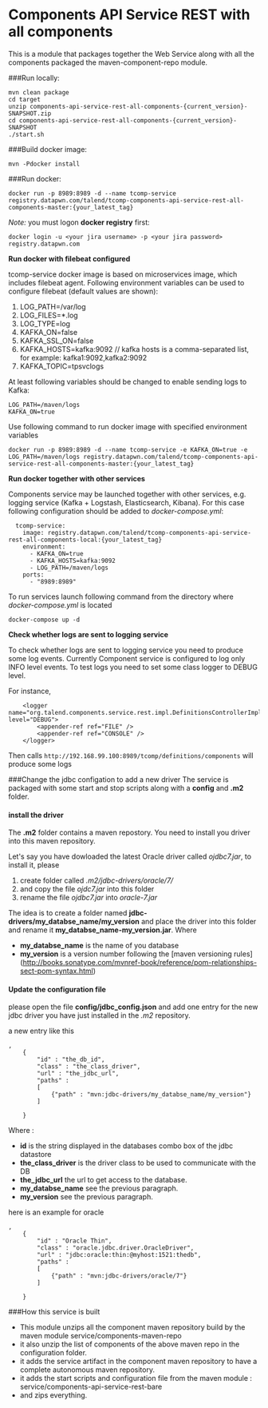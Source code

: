 Components API Service REST with all components
===
This is a module that packages together the Web Service along with all the components packaged the maven-component-repo module.


###Run locally:

```
mvn clean package
cd target
unzip components-api-service-rest-all-components-{current_version}-SNAPSHOT.zip
cd components-api-service-rest-all-components-{current_version}-SNAPSHOT
./start.sh
```

###Build docker image:
```
mvn -Pdocker install
```

###Run docker: 
```
docker run -p 8989:8989 -d --name tcomp-service registry.datapwn.com/talend/tcomp-components-api-service-rest-all-components-master:{your_latest_tag}
```
*Note:* you must logon **docker registry** first:
```
docker login -u <your jira username> -p <your jira password> registry.datapwn.com
```

**Run docker with filebeat configured**

tcomp-service docker image is based on microservices image, which includes filebeat agent.
Following environment variables can be used to configure filebeat (default values are shown):

1. LOG_PATH=/var/log
2. LOG_FILES=*.log
3. LOG_TYPE=log
4. KAFKA_ON=false
5. KAFKA_SSL_ON=false
6. KAFKA_HOSTS=kafka:9092 // kafka hosts is a comma-separated list, for example: kafka1:9092,kafka2:9092
7. KAFKA_TOPIC=tpsvclogs

At least following variables should be changed to enable sending logs to Kafka:
```
LOG_PATH=/maven/logs
KAFKA_ON=true
```

Use following command to run docker image with specified environment variables

```
docker run -p 8989:8989 -d --name tcomp-service -e KAFKA_ON=true -e LOG_PATH=/maven/logs registry.datapwn.com/talend/tcomp-components-api-service-rest-all-components-master:{your_latest_tag}
```

**Run docker together with other services**

Components service may be launched together with other services, e.g. logging service (Kafka + Logstash, Elasticsearch, Kibana).
For this case following configuration should be added to *docker-compose.yml*:

```
  tcomp-service:
    image: registry.datapwn.com/talend/tcomp-components-api-service-rest-all-components-local:{your_latest_tag}
    environment:
      - KAFKA_ON=true
      - KAFKA_HOSTS=kafka:9092
      - LOG_PATH=/maven/logs
    ports:
      - "8989:8989"
```

To run services launch following command from the directory where *docker-compose.yml* is located
```
docker-compose up -d
```

**Check whether logs are sent to logging service**

To check whether logs are sent to logging service you need to produce some log events. Currently Component service is configured to log only INFO level events. To test logs you need to set some class logger to DEBUG level.

For instance,
```
    <logger name="org.talend.components.service.rest.impl.DefinitionsControllerImpl" level="DEBUG">
        <appender-ref ref="FILE" />
        <appender-ref ref="CONSOLE" />
    </logger>
```

Then calls `http://192.168.99.100:8989/tcomp/definitions/components` will produce some logs

###Change the jdbc configation to add a new driver
The service is packaged with some start and stop scripts along with a **config** and **.m2** folder.
#### install the driver
The **.m2** folder contains a maven repostory. You need to install you driver into this maven repository.

Let's say you have dowloaded the latest Oracle driver called *ojdbc7.jar*, to install it, please 

1. create folder called *.m2/jdbc-drivers/oracle/7/*
2. and copy the file *ojdc7.jar* into this folder
3. rename the file *ojdbc7.jar* into *oracle-7.jar*
 
The idea is to create a folder named **jdbc-drivers/my_databse_name/my_version** and place the driver into this folder and rename it **my_databse_name-my_version.jar**.
Where 
* **my_databse_name** is the name of you database
* **my_version** is a version number following the [maven versioning rules] (http://books.sonatype.com/mvnref-book/reference/pom-relationships-sect-pom-syntax.html)

#### Update the configuration file 
please open the file **config/jdbc_config.json** and add one entry for the new jdbc driver you have just installed in the *.m2* repository.

a new entry like this

```
,
    {
        "id" : "the_db_id",
        "class" : "the_class_driver",
        "url" : "the_jdbc_url",
        "paths" : 
        [
            {"path" : "mvn:jdbc-drivers/my_databse_name/my_version"}
        ]
    
    }
```    

Where :
* **id** is the string displayed in the databases combo box of the jdbc datastore
* **the_class_driver** is the driver class to be used to communicate with the DB
* **the_jdbc_url** the url to get access to the database.
* **my_databse_name** see the previous paragraph.
* **my_version** see the previous paragraph.

here is an example for oracle
```
,
    {
        "id" : "Oracle Thin",
        "class" : "oracle.jdbc.driver.OracleDriver",
        "url" : "jdbc:oracle:thin:@myhost:1521:thedb",
        "paths" : 
        [
            {"path" : "mvn:jdbc-drivers/oracle/7"}
        ]
    
    }
```    
 
###How this service is built
* This module unzips all the component maven repository build by the maven module service/components-maven-repo
* it also unzip the list of components of the above maven repo in the configuration folder.
* it adds the service artifact in the component maven repository to have a complete autonomous maven repository.
* it adds the start scripts and configuration file from the maven module : service/components-api-service-rest-bare
* and zips everything.

